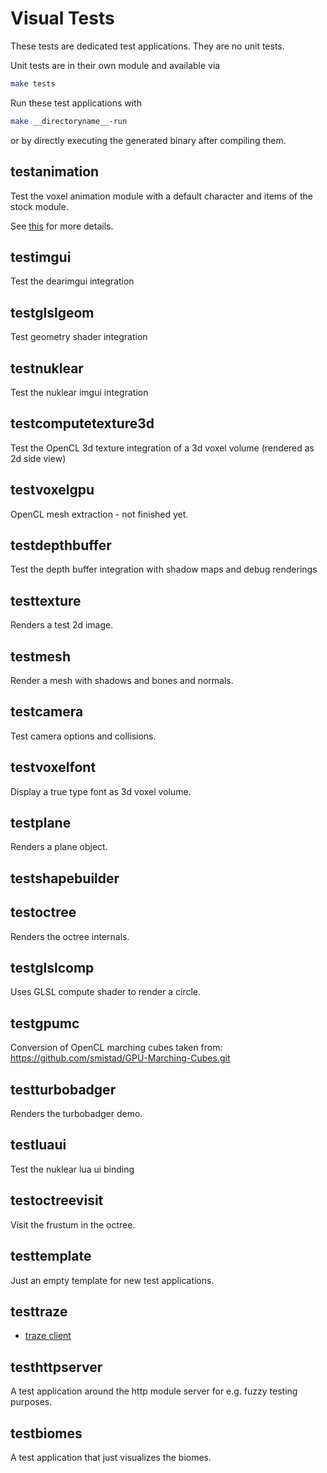 # Visual Tests

These tests are dedicated test applications. They are no unit tests.

Unit tests are in their own module and available via

```bash
make tests
```

Run these test applications with

```bash
make __directoryname__-run
```

or by directly executing the generated binary after compiling them.

## testanimation

Test the voxel animation module with a default character and items of the stock module.

See [this](TestAnimation.md) for more details.

## testimgui

Test the dearimgui integration

## testglslgeom

Test geometry shader integration

## testnuklear

Test the nuklear imgui integration

## testcomputetexture3d

Test the OpenCL 3d texture integration of a 3d voxel volume (rendered as 2d side view)

## testvoxelgpu

OpenCL mesh extraction - not finished yet.

## testdepthbuffer

Test the depth buffer integration with shadow maps and debug renderings

## testtexture

Renders a test 2d image.

## testmesh

Render a mesh with shadows and bones and normals.

## testcamera

Test camera options and collisions.

## testvoxelfont

Display a true type font as 3d voxel volume.

## testplane

Renders a plane object.

## testshapebuilder

## testoctree

Renders the octree internals.

## testglslcomp

Uses GLSL compute shader to render a circle.

## testgpumc

Conversion of OpenCL marching cubes taken from: <https://github.com/smistad/GPU-Marching-Cubes.git>

## testturbobadger

Renders the turbobadger demo.

## testluaui

Test the nuklear lua ui binding

## testoctreevisit

Visit the frustum in the octree.

## testtemplate

Just an empty template for new test applications.

## testtraze

* [traze client](Traze.md)

## testhttpserver

A test application around the http module server for e.g. fuzzy testing purposes.

## testbiomes

A test application that just visualizes the biomes.
